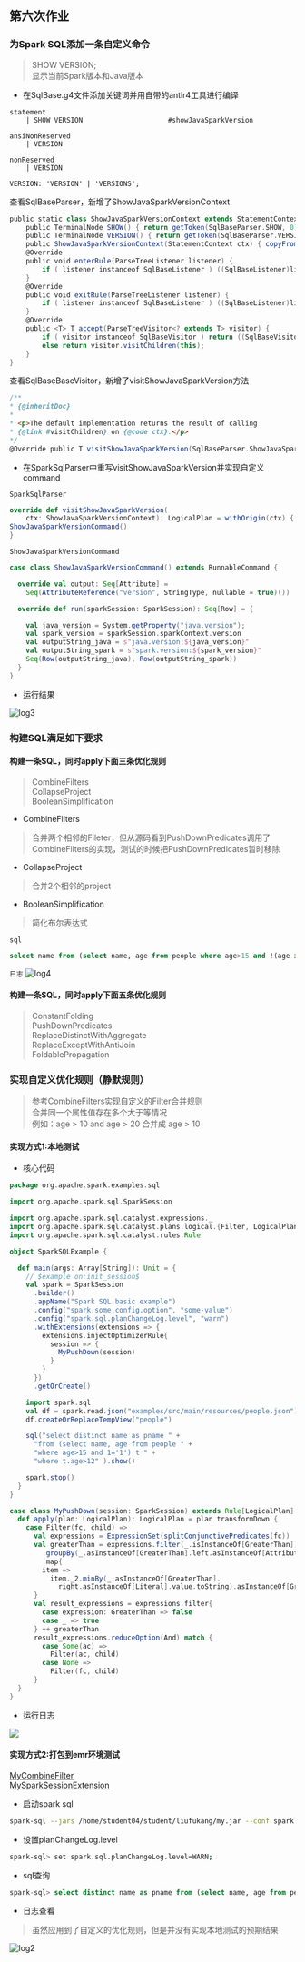 ## 第六次作业

### 为Spark SQL添加一条自定义命令
> SHOW VERSION;  
显示当前Spark版本和Java版本

- 在SqlBase.g4文件添加关键词并用自带的antlr4工具进行编译
```text
statement
    | SHOW VERSION                     #showJavaSparkVersion

ansiNonReserved
    | VERSION

nonReserved
    | VERSION

VERSION: 'VERSION' | 'VERSIONS';
```
查看SqlBaseParser，新增了ShowJavaSparkVersionContext
```scala
public static class ShowJavaSparkVersionContext extends StatementContext {
    public TerminalNode SHOW() { return getToken(SqlBaseParser.SHOW, 0); }
    public TerminalNode VERSION() { return getToken(SqlBaseParser.VERSION, 0); }
    public ShowJavaSparkVersionContext(StatementContext ctx) { copyFrom(ctx); }
    @Override
    public void enterRule(ParseTreeListener listener) {
        if ( listener instanceof SqlBaseListener ) ((SqlBaseListener)listener).enterShowJavaSparkVersion(this);
    }
    @Override
    public void exitRule(ParseTreeListener listener) {
        if ( listener instanceof SqlBaseListener ) ((SqlBaseListener)listener).exitShowJavaSparkVersion(this);
    }
    @Override
    public <T> T accept(ParseTreeVisitor<? extends T> visitor) {
        if ( visitor instanceof SqlBaseVisitor ) return ((SqlBaseVisitor<? extends T>)visitor).visitShowJavaSparkVersion(this);
        else return visitor.visitChildren(this);
    }
}
```
查看SqlBaseBaseVisitor，新增了visitShowJavaSparkVersion方法
```scala
/**
* {@inheritDoc}
*
* <p>The default implementation returns the result of calling
* {@link #visitChildren} on {@code ctx}.</p>
*/
@Override public T visitShowJavaSparkVersion(SqlBaseParser.ShowJavaSparkVersionContext ctx) { return visitChildren(ctx); }
```

- 在SparkSqlParser中重写visitShowJavaSparkVersion并实现自定义command  

`SparkSqlParser`
```scala
override def visitShowJavaSparkVersion(
    ctx: ShowJavaSparkVersionContext): LogicalPlan = withOrigin(ctx) {
ShowJavaSparkVersionCommand()
}
```
`ShowJavaSparkVersionCommand`
```scala
case class ShowJavaSparkVersionCommand() extends RunnableCommand {

  override val output: Seq[Attribute] =
    Seq(AttributeReference("version", StringType, nullable = true)())

  override def run(sparkSession: SparkSession): Seq[Row] = {

    val java_version = System.getProperty("java.version");
    val spark_version = sparkSession.sparkContext.version
    val outputString_java = s"java.version:${java_version}"
    val outputString_spark = s"spark.version:${spark_version}"
    Seq(Row(outputString_java), Row(outputString_spark))
  }
}
```

- 运行结果

![log3](image/log3.png)

### 构建SQL满足如下要求

#### 构建一条SQL，同时apply下面三条优化规则
> CombineFilters  
CollapseProject  
BooleanSimplification

- CombineFilters
> 合并两个相邻的Fileter，但从源码看到PushDownPredicates调用了CombineFilters的实现，测试的时候把PushDownPredicates暂时移除
- CollapseProject
> 合并2个相邻的project
- BooleanSimplification
> 简化布尔表达式

`sql`
```sql
select name from (select name, age from people where age>15 and !(age is null)) t where t.age>12
```
`日志`
![log4](image/log4.png)

#### 构建一条SQL，同时apply下面五条优化规则
> ConstantFolding  
PushDownPredicates  
ReplaceDistinctWithAggregate  
ReplaceExceptWithAntiJoin  
FoldablePropagation

### 实现自定义优化规则（静默规则）
> 参考CombineFilters实现自定义的Filter合并规则  
合并同一个属性值存在多个大于等情况  
例如：age > 10 and age > 20  合并成    age > 10

#### 实现方式1:本地测试

- 核心代码
```scala
package org.apache.spark.examples.sql

import org.apache.spark.sql.SparkSession

import org.apache.spark.sql.catalyst.expressions._
import org.apache.spark.sql.catalyst.plans.logical.{Filter, LogicalPlan}
import org.apache.spark.sql.catalyst.rules.Rule

object SparkSQLExample {

  def main(args: Array[String]): Unit = {
    // $example on:init_session$
    val spark = SparkSession
      .builder()
      .appName("Spark SQL basic example")
      .config("spark.some.config.option", "some-value")
      .config("spark.sql.planChangeLog.level", "warn")
      .withExtensions(extensions => {
        extensions.injectOptimizerRule{
          session => {
            MyPushDown(session)
          }
        }
      })
      .getOrCreate()

    import spark.sql
    val df = spark.read.json("examples/src/main/resources/people.json")
    df.createOrReplaceTempView("people")

    sql("select distinct name as pname " +
      "from (select name, age from people " +
      "where age>15 and 1='1') t " +
      "where t.age>12" ).show()

    spark.stop()
  }
}

case class MyPushDown(session: SparkSession) extends Rule[LogicalPlan] with PredicateHelper {
  def apply(plan: LogicalPlan): LogicalPlan = plan transformDown {
    case Filter(fc, child) =>
      val expressions = ExpressionSet(splitConjunctivePredicates(fc))
      val greaterThan = expressions.filter(_.isInstanceOf[GreaterThan])
        .groupBy(_.asInstanceOf[GreaterThan].left.asInstanceOf[Attribute].name).toArray
        .map{
        item =>
          item._2.minBy(_.asInstanceOf[GreaterThan].
            right.asInstanceOf[Literal].value.toString).asInstanceOf[GreaterThan]
      }
      val result_expressions = expressions.filter{
        case expression: GreaterThan => false
        case _ => true
      } ++ greaterThan
      result_expressions.reduceOption(And) match {
        case Some(ac) =>
          Filter(ac, child)
        case None =>
          Filter(fc, child)
      }
  }
}

```

- 运行日志  

![](image/log1.png)

#### 实现方式2:打包到emr环境测试

[MyCombineFilter](https://github.com/kangapp/JikeJob/blob/main/HadoopTest/src/main/scala/spark/MyCombineFilter.scala)  
[MySparkSessionExtension](https://github.com/kangapp/JikeJob/blob/main/HadoopTest/src/main/scala/spark/MySparkSessionExtension.scala)

- 启动spark sql
```sh
spark-sql --jars /home/student04/student/liufukang/my.jar --conf spark.sql.extensions=spark.MySparkSessionExtension
```
- 设置planChangeLog.level
```sh
spark-sql> set spark.sql.planChangeLog.level=WARN;
```

- sql查询
```sql
spark-sql> select distinct name as pname from (select name, age from people where age>15 and 1='1') t where t.age>12;
```

- 日志查看
> 虽然应用到了自定义的优化规则，但是并没有实现本地测试的预期结果

![log2](image/log2.png)